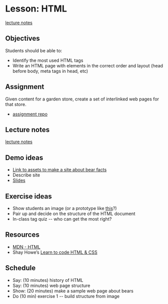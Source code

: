 # Lesson: HTML

[lecture notes](notes-html.md)

## Objectives

Students should be able to:

- Identify the most used HTML tags
- Write an HTML page with elements in the correct order and layout (head before body, meta tags in head, etc)

## Assignment

Given content for a garden store, create a set of interlinked web pages for that store.

- [assignment repo](https://github.com/momentum-assignments/html--small-business)

## Lecture notes

[lecture notes](notes-html.md)

## Demo ideas

- [Link to assets to make a site about bear facts](https://glitch.com/~bears-in-my-html)
- Describe site
- [Slides](https://drive.google.com/file/d/1vPDkTDEFChA98dddcSxc9ZLVKw_5Bm7C/view?usp=sharing)

## Exercise ideas

- Show students an image (or a prototype like [this](1-1.command_line_and_git.mdhttps://www.justinmind.com/usernote/tests/17386057/17386059/36027864/index.html#/screens/993d5081-ce5b-42bd-9a93-4c8daca4fbbe)?)
- Pair up and decide on the structure of the HTML document
- In-class tag quiz -- who can get the most right?

## Resources

- [MDN - HTML](https://developer.mozilla.org/en-US/docs/Web/HTML)
- Shay Howe’s [Learn to code HTML & CSS](https://learn.shayhowe.com/)

## Schedule

- Say: (10 minutes) history of HTML
- Say: (10 minutes) web page structure
- Show: (20 minutes) make a sample web page about bears
- Do (10 min) exercise 1 -- build structure from image
